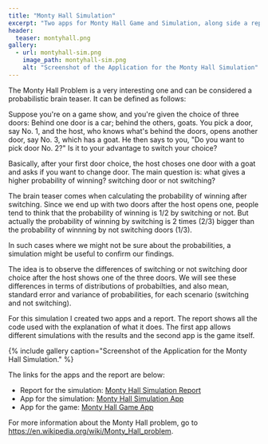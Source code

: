```yaml
---
title: "Monty Hall Simulation"
excerpt: "Two apps for Monty Hall Game and Simulation, along side a report for the Simulation."
header:
  teaser: montyhall.png
gallery:
  - url: montyhall-sim.png
    image_path: montyhall-sim.png
    alt: "Screenshot of the Application for the Monty Hall Simulation"
---
```


The Monty Hall Problem is a very interesting one and can be considered a probabilistic brain teaser. It can be defined as follows:

 Suppose you're on a game show, and you're given the choice of three doors: Behind one door is a car; behind the others, goats. You pick a door, say No. 1, and the host, who knows what's behind the doors, opens another door, say No. 3, which has a goat. He then says to you, "Do you want to pick door No. 2?" Is it to your advantage to switch your choice?

Basically, after your first door choice, the host choses one door with a goat and asks if you want to change door. The main question is: what gives a higher probability of winning? switching door or not switching?

The brain teaser comes when calculating the probability of winning after switching. Since we end up with two doors after the host opens one, people tend to think that the probability of winning is 1/2 by switching or not. But actually the probability of winning by switching is 2 times (2/3) bigger than the probability of winnning by not switching doors (1/3).

In such cases where we might not be sure about the probabilities, a simulation might be useful to confirm our findings.

The idea is to observe the differences of switching or not switching door choice after the host shows one of the three doors. We will see these differences in terms of distributions of probabilties, and also mean, standard error and variance of probabilities, for each scenario (switching and not switching).

For this simulation I created two apps and a report. The report shows all the code used with the explanation of what it does. The first app allows different simulations with the results and the second app is the game itself.

{% include gallery caption="Screenshot of the Application for the Monty Hall Simulation." %}

The links for the apps and the report are below:

* Report for the simulation: <a href="http://rpubs.com/ricardosc/MontyHall/" target='_blank' class="btn btn--info btn--small">Monty Hall Simulation Report</a>
* App for the simulation: <a href="https://ricardosc.shinyapps.io/MontyHallSim/" target='_blank' class="btn btn--info btn--small">Monty Hall Simulation App</a>
* App for the game: <a href="https://ricardosc.shinyapps.io/MontyHallGame/" target='_blank' class="btn btn--info btn--small">Monty Hall Game App</a>

For more information about the Monty Hall problem, go to https://en.wikipedia.org/wiki/Monty_Hall_problem.
